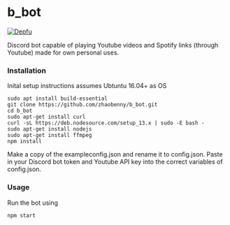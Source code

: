 # b_bot
[![Depfu](https://badges.depfu.com/badges/e6db7ca22f4528ae72f1a805d985396a/overview.svg)](https://depfu.com/github/zhaobenny/b_bot?project_id=13550)

Discord bot capable of playing Youtube videos and Spotify links (through Youtube) made for own personal uses.

###  Installation
Inital setup instructions assumes Ubtuntu 16.04+ as OS
```
sudo apt install build-essential
git clone https://github.com/zhaobenny/b_bot.git
cd b_bot
sudo apt-get install curl
curl -sL https://deb.nodesource.com/setup_13.x | sudo -E bash -
sudo apt-get install nodejs
sudo apt-get install ffmpeg
npm install
```
Make a copy of the exampleconfig.json and rename it to config.json.
Paste in your Discord bot token and Youtube API key into the correct variables of config.json.
### Usage
Run the bot using
```
npm start
```
